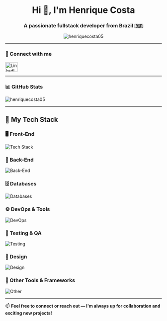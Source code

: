 <h1 align="center">Hi 👋, I'm Henrique Costa</h1>
<h3 align="center">A passionate fullstack developer from Brazil 🇧🇷</h3>

<p align="center">
  <img src="https://komarev.com/ghpvc/?username=henriquecosta05&label=Profile%20views&color=0e75b6&style=flat" alt="henriquecosta05" />
</p>

---

### 🔗 Connect with me

<p align="left">
  <a href="https://linkedin.com/in/henriquecosta05" target="_blank">
    <img src="https://raw.githubusercontent.com/rahuldkjain/github-profile-readme-generator/master/src/images/icons/Social/linked-in-alt.svg" alt="LinkedIn" height="30" width="40" />
  </a>
</p>

---

### 📊 GitHub Stats

<p align="left">
  <img src="https://github-readme-stats.vercel.app/api?username=henriquecosta05&show_icons=true&locale=en" alt="henriquecosta05" />
</p>

---

## 🚀 My Tech Stack

### 🖥️ Front-End
![Tech Stack](https://skillicons.dev/icons?i=html,css,js,ts,react,nextjs,angular,redux,tailwind,sass,styledcomponents,materialui,vite,vitest,tauri&theme=dark&perline=7)

### 🔧 Back-End
![Back-End](https://skillicons.dev/icons?i=nodejs,nestjs,express,prisma&theme=dark&perline=7)

### 🗄️ Databases
![Databases](https://skillicons.dev/icons?i=postgres,mongodb,mysql&theme=dark&perline=7)

### ⚙️ DevOps & Tools
![DevOps](https://skillicons.dev/icons?i=docker,linux,ubuntu,windows,github,githubactions,git,npm,yarn,bash&theme=dark&perline=7)

### 🧪 Testing & QA
![Testing](https://skillicons.dev/icons?i=cypress&theme=dark&perline=7)

### 🎨 Design
![Design](https://skillicons.dev/icons?i=figma&theme=dark&perline=7)

### 🧩 Other Tools & Frameworks
![Other](https://skillicons.dev/icons?i=electron,mint&theme=dark&perline=7)

---

📫 **Feel free to connect or reach out — I'm always up for collaboration and exciting new projects!**

